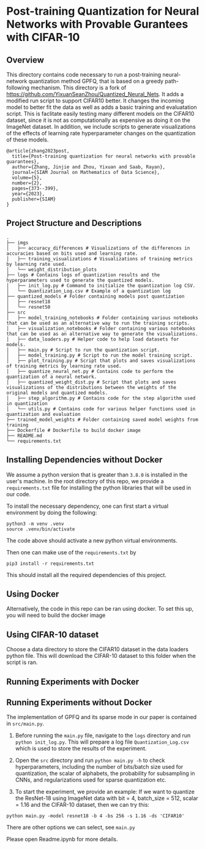 # Post-training Quantization for Neural Networks with Provable Gurantees with CIFAR-10

## Overview 
This directory contains code necessary to run a post-training neural-network quantization method GPFQ, that
is based on a greedy path-following mechanism. This directory is a fork of https://github.com/YixuanSeanZhou/Quantized_Neural_Nets. It adds a modified run script to support CIFAR10 better. It changes the incoming model to better fit the data as well as adds a basic training and evaluatation script. This is faclitate easily testing many different models on the CIFAR10 dataset, since it is not as computationally as expensive as doing it on the ImageNet dataset. In addition, we include scripts to generate visualizations of the effects of learning rate hyperparameter changes on the quantization of these models.

    @article{zhang2023post,
      title={Post-training quantization for neural networks with provable guarantees},
      author={Zhang, Jinjie and Zhou, Yixuan and Saab, Rayan},
      journal={SIAM Journal on Mathematics of Data Science},
      volume={5},
      number={2},
      pages={373--399},
      year={2023},
      publisher={SIAM}
    }

## Project Structure and Descriptions
```plaintext
.
├── imgs
│   ├── accuracy_differences # Visualizations of the differences in accuracies based on bits used and learning rate.
│   ├── training_visualizations # Visualizations of training metrics by learning rate used.
│   └── weight_distribution_plots 
├── logs # Contains logs of quantization results and the hyperparameters used to generate the quantized models.
│   ├── init_log.py # Command to initialize the quantization log CSV.
│   └── Quantization_Log.csv # Example of a quantization log
├── quantized_models # Folder containing models post quantization
│   ├── resnet18
│   └── resnet50
├── src
│   ├── model_training_notebooks # Folder containing various notebooks that can be used as an alternative way to run the training scripts.
│   ├── visualization_notebooks # Folder containing various notebooks that can be used as an alternative way to generate the visualizations.
│   ├── data_loaders.py # Helper code to help load datasets for models.
│   ├── main.py # Script to run the quantization script.
│   ├── model_training.py # Script to run the model training script.
│   ├── plot_training.py # Script that plots and saves visualizations of training metrics by learning rate used.
│   ├── quantize_neural_net.py # Contains code to perform the quantization of a neural network.
│   ├── quantized_weight_dist.py # Script that plots and saves visualizations of the distributions between the weights of the original models and quantized models.
│   ├── step_algorithm.py # Contains code for the step algorithm used in quantization
│   └── utils.py # Contains code for various helper functions used in quantization and evaluation
├── trained_model_weights # Folder containing saved model weights from training
├── Dockerfile # Dockerfile to build docker image
├── README.md
└── requirements.txt
```

## Installing Dependencies without Docker
We assume a python version that is greater than `3.8.0` is installed in the user's 
machine. In the root directory of this repo, we provide a `requirements.txt` file for installing the python libraries that will be used in our code. 

To install the necessary dependency, one can first start a virtual environment
by doing the following: 
```
python3 -m venv .venv
source .venv/bin/activate
```
The code above should activate a new python virtual environments.

Then one can make use of the `requirements.txt` by 
```
pip3 install -r requirements.txt
```
This should install all the required dependencies of this project. 

## Using Docker
Alternatively, the code in this repo can be ran using docker. To set this up, you will need to build the docker image

## Using CIFAR-10 dataset
Choose a data directory to store the CIFAR10 dataset in the data loaders python file. This will download the CIFAR-10 dataset to this folder when the script is ran.

## Running Experiments with Docker


## Running Experiments without Docker

The implementation of GPFQ and its sparse mode in our paper is contained in `src/main.py`. 

1. Before running the `main.py` file, navigate to the `logs` directory and run `python init_log.py`. This will prepare a log file `Quantization_Log.csv` which is used to store the results of the experiment. 

2. Open the `src` directory and run `python main.py -h` to check hyperparameters, including the number of bits/batch size used for quantization, the scalar of alphabets, the probability for subsampling in CNNs, and regularizations used for sparse quantization etc.

3. To start the experiment, we provide an example: If we want to quantize the ResNet-18 using ImageNet data with bit = 4, batch_size = 512, scalar = 1.16 and the CIFAR-10 dataset, then we can try this:
```
python main.py -model resnet18 -b 4 -bs 256 -s 1.16 -ds 'CIFAR10'
```
There are other options we can select, see `main.py`

Please open Readme.ipynb for more details. 
